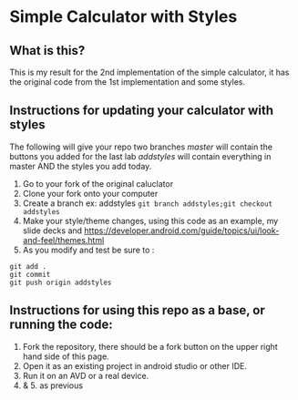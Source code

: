 # Simple Calculator with Styles

## What is this?

This is my result for the 2nd implementation of the simple calculator, it has the original code from the 1st implementation and some styles.

## Instructions for updating your calculator with styles

The following will give your repo two branches
_master_  will contain the buttons you added for the last lab
_addstyles_ will contain everything in master AND the styles you add today.

1. Go to your fork of the original caluclator
2. Clone your fork onto your computer
3. Create a branch ex: addstyles `git branch addstyles;git checkout addstyles`
4. Make your style/theme changes, using this code as an example, my slide decks and https://developer.android.com/guide/topics/ui/look-and-feel/themes.html
5. As you modify and test be sure to :
```
git add .
git commit
git push origin addstyles
```

## Instructions for using this repo as a base, or running the code:

1. Fork the repository, there should be a fork button on the upper right hand side of this page.
2. Open it as an existing project in android studio or other IDE.
3. Run it on an AVD or a real device.
4. & 5. as previous
